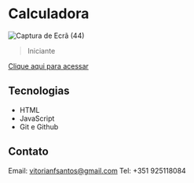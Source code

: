 # Calculadora

![Captura de Ecrã (44)](https://github.com/vitorianfonseca/calculadora/assets/113269524/68f92bc3-273f-43cf-a50e-a5098b9c8d25)


> Iniciante


[Clique aqui para acessar](https://calculadora-git-master-v1fonseca911.vercel.app/)


## Tecnologias

- HTML
- JavaScript
- Git e Github

## Contato

Email: vitorianfsantos@gmail.com
Tel: +351 925118084
